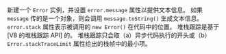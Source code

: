
新建一个 `Error` 实例，并设置 `error.message` 属性以提供文本信息。
如果 `message` 传的是一个对象，则会调用 `message.toString()` 生成文本信息。
`error.stack` 属性表示被调用的 `new Error()` 在代码中的位置。
堆栈跟踪是基于 [V8 的堆栈跟踪 API] 的。
堆栈跟踪只会取（a）异步代码执行的开头或（b）`Error.stackTraceLimit` 属性给出的栈帧中的最小项。

